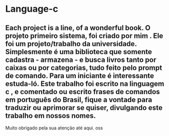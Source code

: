 # Language-c
Each project is a line, of a wonderful book.
O projeto primeiro sistema, foi criado por mim .
Ele foi um projeto/trabalho da universidade.
Simplesmente é uma biblioteca que somente cadastra - armazena - e busca livros tanto por caixas  ou por categorias, tudo feito pelo prompt de comando.
Para um iniciante é  interessante estuda-ló.
Este trabalho foi escrito na linguagem c , e comentado ou escrito frases de comandos em português do Brasil, fique a vontade para traduzir ou aprimorar se quiser,  divulgando este trabalho em nossos nomes.
--------------------------------------------
Muito obrigado pela sua atenção até aqui.
oss
